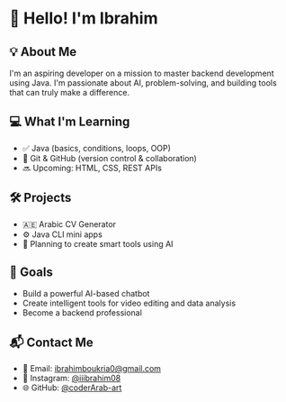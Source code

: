 # 👋 Hello! I'm Ibrahim

## 💡 About Me
I'm an aspiring developer on a mission to master backend development using Java. I'm passionate about AI, problem-solving, and building tools that can truly make a difference.

## 💻 What I'm Learning
- ✅ Java (basics, conditions, loops, OOP)
- 🧠 Git & GitHub (version control & collaboration)
- 🔜 Upcoming: HTML, CSS, REST APIs

## 🛠️ Projects
- 🇦🇪 Arabic CV Generator
- ⚙️ Java CLI mini apps
- 🔭 Planning to create smart tools using AI

## 🧠 Goals
- Build a powerful AI-based chatbot
- Create intelligent tools for video editing and data analysis
- Become a backend professional

## 📬 Contact Me
- 📧 Email: ibrahimboukria0@gmail.com  
- 📸 Instagram: [@iiibrahim08](https://instagram.com/iiibrahim08)  
- 🌐 GitHub: [@coderArab-art](https://github.com/coderArab-art)
